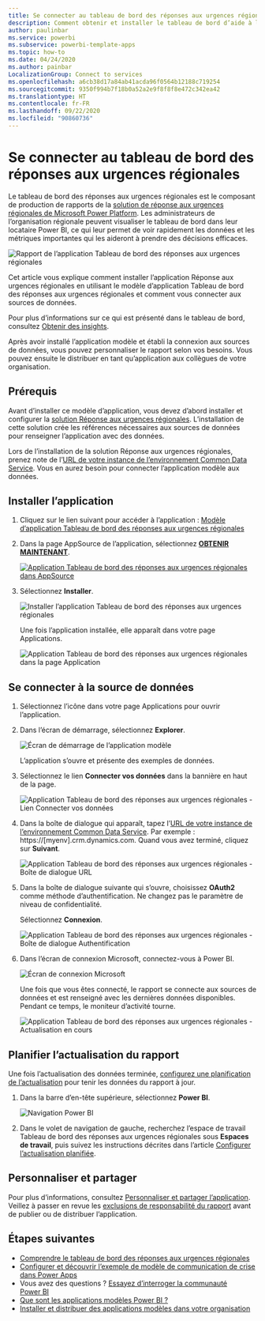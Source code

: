 ```yaml
---
title: Se connecter au tableau de bord des réponses aux urgences régionales
description: Comment obtenir et installer le tableau de bord d’aide à la prise de décision dans le contexte du COVID-19 pour le modèle d’application Réponse aux urgences régionales et comment se connecter aux données
author: paulinbar
ms.service: powerbi
ms.subservice: powerbi-template-apps
ms.topic: how-to
ms.date: 04/24/2020
ms.author: painbar
LocalizationGroup: Connect to services
ms.openlocfilehash: a6cb38d17a84ab41acda96f0564b12188c719254
ms.sourcegitcommit: 9350f994b7f18b0a52a2e9f8f8f8e472c342ea42
ms.translationtype: HT
ms.contentlocale: fr-FR
ms.lasthandoff: 09/22/2020
ms.locfileid: "90860736"
---
```

# <a name="connect-to-the-regional-emergency-response-dashboard"></a>Se connecter au tableau de bord des réponses aux urgences régionales
Le tableau de bord des réponses aux urgences régionales est le composant de production de rapports de la [solution de réponse aux urgences régionales de Microsoft Power Platform](/powerapps/sample-apps/regional-emergency-response/overview). Les administrateurs de l’organisation régionale peuvent visualiser le tableau de bord dans leur locataire Power BI, ce qui leur permet de voir rapidement les données et les métriques importantes qui les aideront à prendre des décisions efficaces.

![Rapport de l’application Tableau de bord des réponses aux urgences régionales](media/service-connect-to-regional-emergency-response/service-regional-emergency-response-app-report.png)

Cet article vous explique comment installer l’application Réponse aux urgences régionales en utilisant le modèle d’application Tableau de bord des réponses aux urgences régionales et comment vous connecter aux sources de données.

Pour plus d’informations sur ce qui est présenté dans le tableau de bord, consultez [Obtenir des insights](/powerapps/sample-apps/regional-emergency-response/portals-admin-reporting#get-insights).

Après avoir installé l’application modèle et établi la connexion aux sources de données, vous pouvez personnaliser le rapport selon vos besoins. Vous pouvez ensuite le distribuer en tant qu’application aux collègues de votre organisation.

## <a name="prerequisites"></a>Prérequis

Avant d’installer ce modèle d’application, vous devez d’abord installer et configurer la [solution Réponse aux urgences régionales](/powerapps/sample-apps/regional-emergency-response/deploy). L’installation de cette solution crée les références nécessaires aux sources de données pour renseigner l’application avec des données.

Lors de l’installation de la solution Réponse aux urgences régionales, prenez note de l’[URL de votre instance de l’environnement Common Data Service](/powerapps/sample-apps/regional-emergency-response/deploy#step-5-configure-and-publish-power-bi-dashboard). Vous en aurez besoin pour connecter l’application modèle aux données.

## <a name="install-the-app"></a>Installer l’application

1. Cliquez sur le lien suivant pour accéder à l’application : [Modèle d’application Tableau de bord des réponses aux urgences régionales](https://appsource.microsoft.com/product/power-bi/powerapps_cxo.regional_response)

1. Dans la page AppSource de l’application, sélectionnez [**OBTENIR MAINTENANT**](https://appsource.microsoft.com/product/power-bi/powerapps_cxo.regional_response).

    [![Application Tableau de bord des réponses aux urgences régionales dans AppSource](media/service-connect-to-regional-emergency-response/service-regional-emergency-response-app-appsource-get-it-now.png)](https://appsource.microsoft.com/product/power-bi/powerapps_cxo.regional_response)

1. Sélectionnez **Installer**. 

    ![Installer l’application Tableau de bord des réponses aux urgences régionales](media/service-connect-to-regional-emergency-response/service-regional-emergency-response-select-install.png)

    Une fois l’application installée, elle apparaît dans votre page Applications.

   ![Application Tableau de bord des réponses aux urgences régionales dans la page Application](media/service-connect-to-regional-emergency-response/service-regional-emergency-response-app-apps-page-icon.png)

## <a name="connect-to-data-sources"></a>Se connecter à la source de données

1. Sélectionnez l’icône dans votre page Applications pour ouvrir l’application.

1. Dans l’écran de démarrage, sélectionnez **Explorer**.

   ![Écran de démarrage de l’application modèle](media/service-connect-to-regional-emergency-response/service-regional-emergency-response-app-splash-screen.png)

   L’application s’ouvre et présente des exemples de données.

1. Sélectionnez le lien **Connecter vos données** dans la bannière en haut de la page.

   ![Application Tableau de bord des réponses aux urgences régionales - Lien Connecter vos données](media/service-connect-to-regional-emergency-response/service-regional-emergency-response-app-connect-data.png)

1. Dans la boîte de dialogue qui apparaît, tapez l’[URL de votre instance de l’environnement Common Data Service](/powerapps/sample-apps/emergency-response/deploy-configure#publish-the-power-bi-dashboard). Par exemple : https://[myenv].crm.dynamics.com. Quand vous avez terminé, cliquez sur **Suivant**.

   ![Application Tableau de bord des réponses aux urgences régionales - Boîte de dialogue URL](media/service-connect-to-regional-emergency-response/service-regional-emergency-response-app-url-dialog.png)

1. Dans la boîte de dialogue suivante qui s’ouvre, choisissez **OAuth2** comme méthode d’authentification. Ne changez pas le paramètre de niveau de confidentialité.

   Sélectionnez **Connexion**.

   ![Application Tableau de bord des réponses aux urgences régionales - Boîte de dialogue Authentification](media/service-connect-to-regional-emergency-response/service-regional-emergency-response-app-authentication-dialog.png)

1. Dans l’écran de connexion Microsoft, connectez-vous à Power BI.

   ![Écran de connexion Microsoft](media/service-connect-to-regional-emergency-response/service-regional-emergency-response-app-microsoft-login.png)

   Une fois que vous êtes connecté, le rapport se connecte aux sources de données et est renseigné avec les dernières données disponibles. Pendant ce temps, le moniteur d’activité tourne.

   ![Application Tableau de bord des réponses aux urgences régionales - Actualisation en cours](media/service-connect-to-regional-emergency-response/service-regional-emergency-response-app-refresh-monitor.png)

## <a name="schedule-report-refresh"></a>Planifier l’actualisation du rapport

Une fois l’actualisation des données terminée, [configurez une planification de l’actualisation](../connect-data/refresh-scheduled-refresh.md) pour tenir les données du rapport à jour.

1. Dans la barre d’en-tête supérieure, sélectionnez **Power BI**.

   ![Navigation Power BI](media/service-connect-to-regional-emergency-response/service-regional-emergency-response-app-powerbi-breadcrumb.png)

1. Dans le volet de navigation de gauche, recherchez l’espace de travail Tableau de bord des réponses aux urgences régionales sous **Espaces de travail**, puis suivez les instructions décrites dans l’article [Configurer l’actualisation planifiée](../connect-data/refresh-scheduled-refresh.md).

## <a name="customize-and-share"></a>Personnaliser et partager

Pour plus d’informations, consultez [Personnaliser et partager l’application](../connect-data/service-template-apps-install-distribute.md#customize-and-share-the-app). Veillez à passer en revue les [exclusions de responsabilité du rapport](/powerapps/sample-apps/regional-emergency-response/overview#disclaimer) avant de publier ou de distribuer l’application.

## <a name="next-steps"></a>Étapes suivantes
* [Comprendre le tableau de bord des réponses aux urgences régionales](/powerapps/sample-apps/regional-emergency-response/portals-admin-reporting#get-insights)
* [Configurer et découvrir l’exemple de modèle de communication de crise dans Power Apps](/powerapps/maker/canvas-apps/sample-crisis-communication-app)
* Vous avez des questions ? [Essayez d’interroger la communauté Power BI](https://community.powerbi.com/)
* [Que sont les applications modèles Power BI ?](../connect-data/service-template-apps-overview.md)
* [Installer et distribuer des applications modèles dans votre organisation](../connect-data/service-template-apps-install-distribute.md)